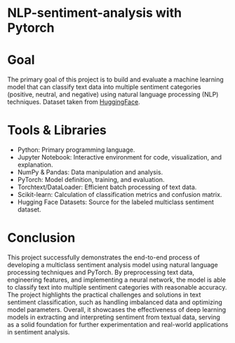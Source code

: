 # NLP-sentiment-analysis with Pytorch

# Goal
The primary goal of this project is to build and evaluate a machine learning model that can classify text data into multiple sentiment categories (positive, neutral, and negative) using natural language processing (NLP) techniques. Dataset taken from [HuggingFace](https://huggingface.co/datasets/Sp1786/multiclass-sentiment-analysis-dataset).

# Tools & Libraries

- Python: Primary programming language.
- Jupyter Notebook: Interactive environment for code, visualization, and explanation.
- NumPy & Pandas: Data manipulation and analysis.
- PyTorch: Model definition, training, and evaluation.
- Torchtext/DataLoader: Efficient batch processing of text data.
- Scikit-learn: Calculation of classification metrics and confusion matrix.
- Hugging Face Datasets: Source for the labeled multiclass sentiment dataset.

# Conclusion 

This project successfully demonstrates the end-to-end process of developing a multiclass sentiment analysis model using natural language processing techniques and PyTorch. By preprocessing text data, engineering features, and implementing a neural network, the model is able to classify text into multiple sentiment categories with reasonable accuracy. The project highlights the practical challenges and solutions in text sentiment classification, such as handling imbalanced data and optimizing model parameters. Overall, it showcases the effectiveness of deep learning models in extracting and interpreting sentiment from textual data, serving as a solid foundation for further experimentation and real-world applications in sentiment analysis.
